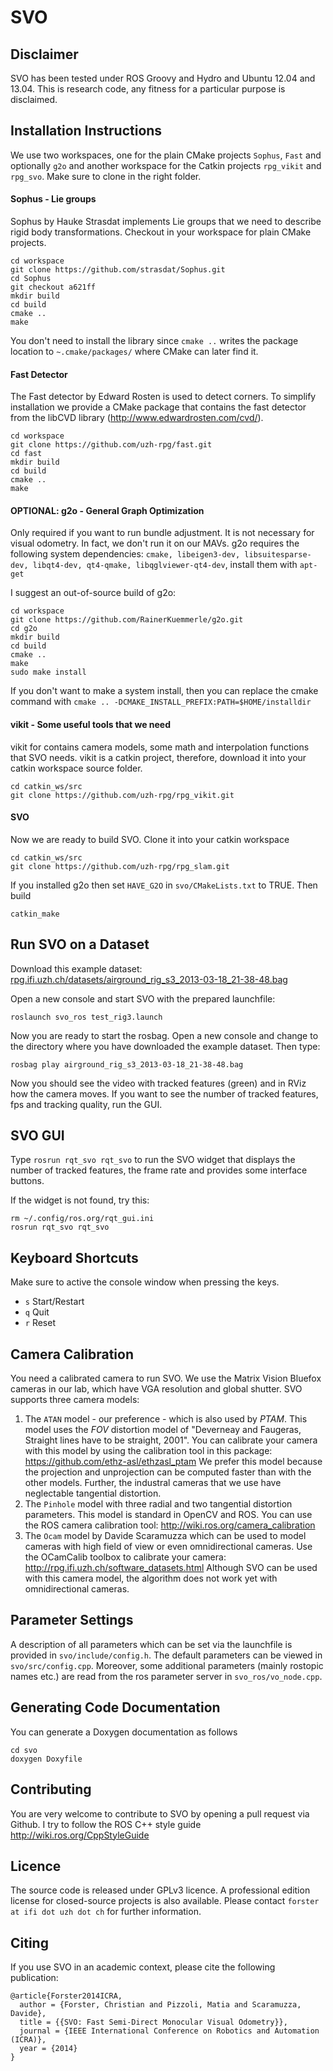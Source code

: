 SVO
===

Disclaimer
----------

SVO has been tested under ROS Groovy and Hydro and Ubuntu 12.04 and 13.04. This is research code, any fitness for a particular purpose is disclaimed.

Installation Instructions
-------------------------

We use two workspaces, one for the plain CMake projects `Sophus`, `Fast` and optionally `g2o` and another workspace for the Catkin projects `rpg_vikit` and `rpg_svo`. Make sure to clone in the right folder.

#### Sophus - Lie groups

Sophus by Hauke Strasdat implements Lie groups that we need to describe rigid body transformations. Checkout in your workspace for plain CMake projects.

    cd workspace
    git clone https://github.com/strasdat/Sophus.git
    cd Sophus
    git checkout a621ff
    mkdir build
    cd build
    cmake ..
    make

You don't need to install the library since `cmake ..` writes the package location to `~.cmake/packages/` where CMake can later find it.

#### Fast Detector

The Fast detector by Edward Rosten is used to detect corners.
To simplify installation we provide a CMake package that contains the fast detector from the libCVD library (http://www.edwardrosten.com/cvd/).

    cd workspace
    git clone https://github.com/uzh-rpg/fast.git
    cd fast
    mkdir build
    cd build
    cmake ..
    make

#### OPTIONAL: g2o - General Graph Optimization

Only required if you want to run bundle adjustment. It is not necessary for visual odometry. In fact, we don't run it on our MAVs.
g2o requires the following system dependencies: `cmake, libeigen3-dev, libsuitesparse-dev, libqt4-dev, qt4-qmake, libqglviewer-qt4-dev`, install them with `apt-get`
    
I suggest an out-of-source build of g2o:

    cd workspace
    git clone https://github.com/RainerKuemmerle/g2o.git
    cd g2o
    mkdir build
    cd build
    cmake ..
    make
    sudo make install

If you don't want to make a system install, then you can replace the cmake command with `cmake .. -DCMAKE_INSTALL_PREFIX:PATH=$HOME/installdir` 

#### vikit - Some useful tools that we need

vikit for contains camera models, some math and interpolation functions that SVO needs.
vikit is a catkin project, therefore, download it into your catkin workspace source folder.

    cd catkin_ws/src
    git clone https://github.com/uzh-rpg/rpg_vikit.git

#### SVO

Now we are ready to build SVO.
Clone it into your catkin workspace

    cd catkin_ws/src
    git clone https://github.com/uzh-rpg/rpg_slam.git

If you installed g2o then set `HAVE_G2O` in `svo/CMakeLists.txt` to TRUE.
Then build

    catkin_make


Run SVO on a Dataset
-------------------------

Download this example dataset: [rpg.ifi.uzh.ch/datasets/airground_rig_s3_2013-03-18_21-38-48.bag](http://rpg.ifi.uzh.ch/datasets/airground_rig_s3_2013-03-18_21-38-48.bag)

Open a new console and start SVO with the prepared launchfile:

    roslaunch svo_ros test_rig3.launch
    
Now you are ready to start the rosbag. Open a new console and change to the directory where you have downloaded the example dataset. Then type:

    rosbag play airground_rig_s3_2013-03-18_21-38-48.bag
    
Now you should see the video with tracked features (green) and in RViz how the camera moves.
If you want to see the number of tracked features, fps and tracking quality, run the GUI.

SVO GUI
-------

Type `rosrun rqt_svo rqt_svo` to run the SVO widget that displays the number of tracked features, the frame rate and provides some interface buttons.

If the widget is not found, try this:

    rm ~/.config/ros.org/rqt_gui.ini
    rosrun rqt_svo rqt_svo


Keyboard Shortcuts
------------------

Make sure to active the console window when pressing the keys.

* `s`   Start/Restart
* `q`   Quit
* `r`   Reset

Camera Calibration
------------------

You need a calibrated camera to run SVO. We use the Matrix Vision Bluefox cameras in our lab, which have VGA resolution and global shutter.
SVO supports three camera models: 

1. The `ATAN` model - our preference - which is also used by _PTAM_. This model uses the _FOV_ distortion model of "Deverneay and Faugeras, Straight lines have to be straight, 2001". You can calibrate your camera with this model by using the calibration tool in this package: https://github.com/ethz-asl/ethzasl_ptam We prefer this model because the projection and unprojection can be computed faster than with the other models. Further, the industral cameras that we use have neglectable tangential distortion.
2. The `Pinhole` model with three radial and two tangential distortion parameters. This model is standard in OpenCV and ROS. You can use the ROS camera calibration tool: http://wiki.ros.org/camera_calibration
3. The `Ocam` model by Davide Scaramuzza which can be used to model cameras with high field of view or even omnidirectional cameras. Use the OCamCalib toolbox to calibrate your camera: http://rpg.ifi.uzh.ch/software_datasets.html
Although SVO can be used with this camera model, the algorithm does not work yet with omnidirectional cameras.

Parameter Settings
------------------

A description of all parameters which can be set via the launchfile is provided in `svo/include/config.h`. The default parameters can be viewed in `svo/src/config.cpp`. Moreover, some additional parameters (mainly rostopic names etc.) are read from the ros parameter server in `svo_ros/vo_node.cpp`.

Generating Code Documentation
-----------------------------

You can generate a Doxygen documentation as follows

    cd svo
    doxygen Doxyfile

Contributing
------------

You are very welcome to contribute to SVO by opening a pull request via Github.
I try to follow the ROS C++ style guide http://wiki.ros.org/CppStyleGuide

Licence
-------

The source code is released under GPLv3 licence. A professional edition license for closed-source projects is also available. Please contact `forster at ifi dot uzh dot ch` for further information.

Citing
------

If you use SVO in an academic context, please cite the following publication:

    @article{Forster2014ICRA,
      author = {Forster, Christian and Pizzoli, Matia and Scaramuzza, Davide},
      title = {{SVO: Fast Semi-Direct Monocular Visual Odometry}},
      journal = {IEEE International Conference on Robotics and Automation (ICRA)},
      year = {2014}
    }